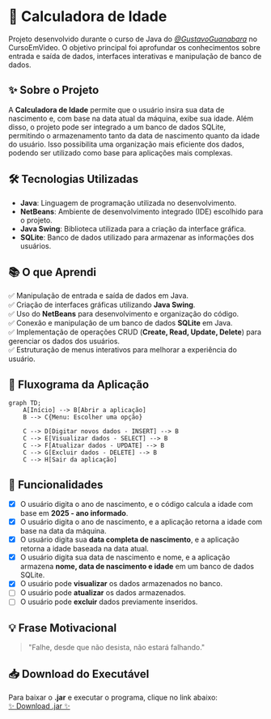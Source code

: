 # 📅 Calculadora de Idade

Projeto desenvolvido durante o curso de Java do [_@GustavoGuanabara_](https://www.cursoemvideo.com/) no CursoEmVideo.
O objetivo principal foi aprofundar os conhecimentos sobre entrada e saída de dados, interfaces interativas e manipulação de banco de dados.

## ✨ Sobre o Projeto

A **Calculadora de Idade** permite que o usuário insira sua data de nascimento e, com base na data atual da máquina, exibe sua idade.
Além disso, o projeto pode ser integrado a um banco de dados SQLite, permitindo o armazenamento tanto da data de nascimento quanto da idade do usuário. Isso possibilita uma organização mais eficiente dos dados, podendo ser utilizado como base para aplicações mais complexas.

## 🛠️ Tecnologias Utilizadas

- **Java**: Linguagem de programação utilizada no desenvolvimento.
- **NetBeans**: Ambiente de desenvolvimento integrado (IDE) escolhido para o projeto.
- **Java Swing**: Biblioteca utilizada para a criação da interface gráfica.
- **SQLite**: Banco de dados utilizado para armazenar as informações dos usuários.

## 📚 O que Aprendi

✅ Manipulação de entrada e saída de dados em Java.  
✅ Criação de interfaces gráficas utilizando **Java Swing**.  
✅ Uso do **NetBeans** para desenvolvimento e organização do código.  
✅ Conexão e manipulação de um banco de dados **SQLite** em Java.  
✅ Implementação de operações CRUD (**Create, Read, Update, Delete**) para gerenciar os dados dos usuários.  
✅ Estruturação de menus interativos para melhorar a experiência do usuário.

## 🔄 Fluxograma da Aplicação

```mermaid
graph TD;
    A[Início] --> B[Abrir a aplicação]
    B --> C{Menu: Escolher uma opção}

    C --> D[Digitar novos dados - INSERT] --> B
    C --> E[Visualizar dados - SELECT] --> B
    C --> F[Atualizar dados - UPDATE] --> B
    C --> G[Excluir dados - DELETE] --> B
    C --> H[Sair da aplicação] 
```

## 📌 Funcionalidades

- [x] O usuário digita o ano de nascimento, e o código calcula a idade com base em **2025 - ano informado**.
- [x] O usuário digita o ano de nascimento, e a aplicação retorna a idade com base na data da máquina.
- [x] O usuário digita sua **data completa de nascimento**, e a aplicação retorna a idade baseada na data atual.
- [x] O usuário digita sua data de nascimento e nome, e a aplicação armazena **nome, data de nascimento e idade** em um banco de dados SQLite.
- [x] O usuário pode **visualizar** os dados armazenados no banco.
- [ ] O usuário pode **atualizar** os dados armazenados.
- [ ] O usuário pode **excluir** dados previamente inseridos.

## 💡 Frase Motivacional

> "Falhe, desde que não desista, não estará falhando."

## 📥 Download do Executável

Para baixar o **.jar** e executar o programa, clique no link abaixo:  
[✨ Download .jar ✨](https://github.com/ifLauraAlmeida/CalculadoraIdade/tree/main/dist)


